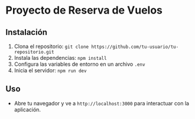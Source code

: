 # Proyecto de Reserva de Vuelos

## Instalación
1. Clona el repositorio: `git clone https://github.com/tu-usuario/tu-repositorio.git`
2. Instala las dependencias: `npm install`
3. Configura las variables de entorno en un archivo `.env`
4. Inicia el servidor: `npm run dev`

## Uso
- Abre tu navegador y ve a `http://localhost:3000` para interactuar con la aplicación.
